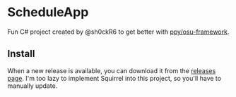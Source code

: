 # ScheduleApp
Fun C# project created by @sh0ckR6 to get better with [ppy/osu-framework](https://github.com/ppy/osu-framework).

## Install
When a new release is available, you can download it from the [releases page](https://github.com/sh0ckR6/ScheduleApp/releases/latest). I'm too lazy to implement Squirrel into this project, so you'll have to manually update.